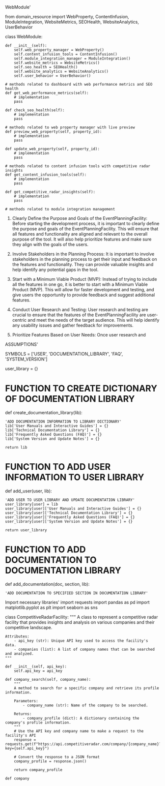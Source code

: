 WebModule'

from domain_resource import WebProperty, ContentInfusion, ModuleIntegration, WebsiteMetrics, SEOHealth, WebsiteAnalytics, UserBehavior

class WebModule:

    def __init__(self):
        self.web_property_manager = WebProperty()
        self.content_infusion_tools = ContentInfusion()
        self.module_integration_manager = ModuleIntegration()
        self.website_metrics = WebsiteMetrics()
        self.seo_health = SEOHealth()
        self.website_analytics = WebsiteAnalytics()
        self.user_behavior = UserBehavior()

    # methods related to dashboard with web performance metrics and SEO health
    def get_web_performance_metrics(self):
        # implementation
        pass

    def check_seo_health(self):
        # implementation
        pass

    # methods related to web property manager with live preview
    def preview_web_property(self, property_id):
        # implementation
        pass

    def update_web_property(self, property_id):
        # implementation
        pass

    # methods related to content infusion tools with competitive radar insights
    def get_content_infusion_tools(self):
        # implementation
        pass

    def get_competitive_radar_insights(self):
        # implementation
        pass

    # methods related to module integration management

1. Clearly Define the Purpose and Goals of the EventPlanningFacility: Before starting the development process, it is important to clearly define the purpose and goals of the EventPlanningFacility. This will ensure that all features and functionality are aligned and relevant to the overall purpose of the tool. It will also help prioritize features and make sure they align with the goals of the users.

2. Involve Stakeholders in the Planning Process: It is important to involve stakeholders in the planning process to get their input and feedback on the features and functionality. They can provide valuable insights and help identify any potential gaps in the tool.

3. Start with a Minimum Viable Product (MVP): Instead of trying to include all the features in one go, it is better to start with a Minimum Viable Product (MVP). This will allow for faster development and testing, and give users the opportunity to provide feedback and suggest additional features.

4. Conduct User Research and Testing: User research and testing are crucial to ensure that the features of the EventPlanningFacility are user-centric and meet the needs of the target audience. This will help identify any usability issues and gather feedback for improvements.

5. Prioritize Features Based on User Needs: Once user research and

ASSUMPTIONS'

SYMBOLS = ['USER', 'DOCUMENTATION_LIBRARY', 'FAQ', 'SYSTEM_VERSION']

user_library = {}

# FUNCTION TO CREATE DICTIONARY OF DOCUMENTATION LIBRARY

def create_documentation_library(lib):
    
    'ADD DOCUMENTATION INFORMATION TO LIBRARY DICTIONARY'
    lib['User Manuals and Interactive Guides'] = {}
    lib['Technical Documentation Library'] = {}
    lib['Frequently Asked Questions (FAQ)'] = {}
    lib['System Version and Update Notes'] = {}
    
    return lib

# FUNCTION TO ADD USER INFORMATION TO USER LIBRARY

def add_user(user, lib):
    
    'ADD USER TO USER LIBRARY AND UPDATE DOCUMENTATION LIBRARY'
    user_library[user] = lib
    user_library[user]['User Manuals and Interactive Guides'] = {}
    user_library[user]['Technical Documentation Library'] = {}
    user_library[user]['Frequently Asked Questions (FAQ)'] = {}
    user_library[user]['System Version and Update Notes'] = {}
    
    return user_library

# FUNCTION TO ADD DOCUMENTATION TO DOCUMENTATION LIBRARY

def add_documentation(doc, section, lib):
    
    'ADD DOCUMENTATION TO SPECIFIED SECTION IN DOCUMENTATION LIBRARY'

Import necessary libraries'
import requests
import pandas as pd
import matplotlib.pyplot as plt
import seaborn as sns


class CompetitiveRadarFacility:
    """
    A class to represent a competitive radar facility that provides insights and analysis on various companies and their
    competitive landscape.

    Attributes:
        - api_key (str): Unique API key used to access the facility's data.
        - companies (list): A list of company names that can be searched and analyzed.
    """

    def __init__(self, api_key):
        self.api_key = api_key

    def company_search(self, company_name):
        """
        A method to search for a specific company and retrieve its profile information.

        Parameters:
            - company_name (str): Name of the company to be searched.

        Returns:
            - company_profile (dict): A dictionary containing the company's profile information.
        """
        # Use the API key and company name to make a request to the facility's API
        response = requests.get(f"https://api.competitiveradar.com/company/{company_name}?key={self.api_key}")

        # Convert the response to a JSON format
        company_profile = response.json()

        return company_profile

    def company